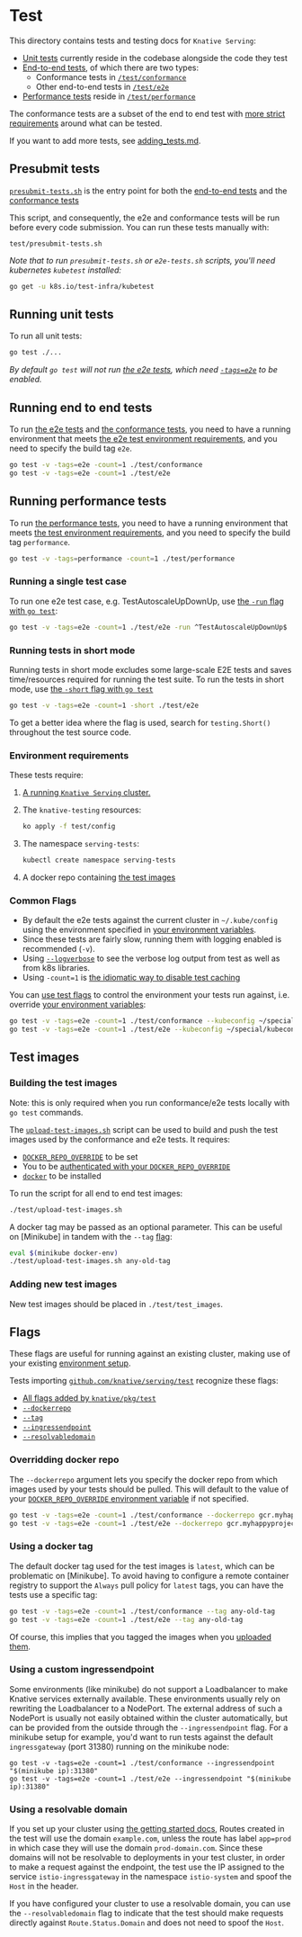 # Test

This directory contains tests and testing docs for `Knative Serving`:

- [Unit tests](#running-unit-tests) currently reside in the codebase alongside
  the code they test
- [End-to-end tests](#running-end-to-end-tests), of which there are two types:
  - Conformance tests in [`/test/conformance`](./conformance)
  - Other end-to-end tests in [`/test/e2e`](./e2e)
- [Performance tests](#running-performance-tests) reside in
  [`/test/performance`](./performance)

The conformance tests are a subset of the end to end test with
[more strict requirements](./conformance/README.md#requirements) around what can
be tested.

If you want to add more tests, see [adding_tests.md](./adding_tests.md).

## Presubmit tests

[`presubmit-tests.sh`](./presubmit-tests.sh) is the entry point for both the
[end-to-end tests](./e2e) and the [conformance tests](./conformance)

This script, and consequently, the e2e and conformance tests will be run before
every code submission. You can run these tests manually with:

```shell
test/presubmit-tests.sh
```

_Note that to run `presubmit-tests.sh` or `e2e-tests.sh` scripts, you'll need
kubernetes `kubetest` installed:_

```bash
go get -u k8s.io/test-infra/kubetest
```

## Running unit tests

To run all unit tests:

```bash
go test ./...
```

_By default `go test` will not run [the e2e tests](#running-end-to-end-tests),
which need [`-tags=e2e`](#running-end-to-end-tests) to be enabled._

## Running end to end tests

To run [the e2e tests](./e2e) and [the conformance tests](./conformance), you
need to have a running environment that meets
[the e2e test environment requirements](#environment-requirements), and you need
to specify the build tag `e2e`.

```bash
go test -v -tags=e2e -count=1 ./test/conformance
go test -v -tags=e2e -count=1 ./test/e2e
```

## Running performance tests

To run [the performance tests](./performance), you need to have a running
environment that meets
[the test environment requirements](#environment-requirements), and you need to
specify the build tag `performance`.

```bash
go test -v -tags=performance -count=1 ./test/performance
```

### Running a single test case

To run one e2e test case, e.g. TestAutoscaleUpDownUp, use
[the `-run` flag with `go test`](https://golang.org/cmd/go/#hdr-Testing_flags):

```bash
go test -v -tags=e2e -count=1 ./test/e2e -run ^TestAutoscaleUpDownUp$
```

### Running tests in short mode

Running tests in short mode excludes some large-scale E2E tests and saves
time/resources required for running the test suite. To run the tests in short
mode, use
[the `-short` flag with `go test`](https://golang.org/cmd/go/#hdr-Testing_flags)

```bash
go test -v -tags=e2e -count=1 -short ./test/e2e
```

To get a better idea where the flag is used, search for `testing.Short()`
throughout the test source code.

### Environment requirements

These tests require:

1. [A running `Knative Serving` cluster.](../DEVELOPMENT.md#prerequisites)
1. The `knative-testing` resources:

   ```bash
   ko apply -f test/config
   ```

1. The namespace `serving-tests`:

   ```bash
   kubectl create namespace serving-tests
   ```

1. A docker repo containing [the test images](#test-images)

### Common Flags

- By default the e2e tests against the current cluster in `~/.kube/config` using
  the environment specified in
  [your environment variables](../DEVELOPMENT.md#setup-your-environment).
- Since these tests are fairly slow, running them with logging enabled is
  recommended (`-v`).
- Using [`--logverbose`](#output-verbose-log) to see the verbose log output from
  test as well as from k8s libraries.
- Using `-count=1` is
  [the idiomatic way to disable test caching](https://golang.org/doc/go1.10#test)

You can [use test flags](#flags) to control the environment your tests run
against, i.e. override
[your environment variables](../DEVELOPMENT.md#setup-your-environment):

```bash
go test -v -tags=e2e -count=1 ./test/conformance --kubeconfig ~/special/kubeconfig --cluster myspecialcluster --dockerrepo myspecialdockerrepo
go test -v -tags=e2e -count=1 ./test/e2e --kubeconfig ~/special/kubeconfig --cluster myspecialcluster --dockerrepo myspecialdockerrepo
```

## Test images

### Building the test images

Note: this is only required when you run conformance/e2e tests locally with
`go test` commands.

The [`upload-test-images.sh`](./upload-test-images.sh) script can be used to
build and push the test images used by the conformance and e2e tests. It
requires:

- [`DOCKER_REPO_OVERRIDE`](../DEVELOPMENT.md#setup-your-environment) to be set
- You to be
  [authenticated with your `DOCKER_REPO_OVERRIDE`](../docs/setting-up-a-docker-registry.md)
- [`docker`](https://docs.docker.com/install/) to be installed

To run the script for all end to end test images:

```bash
./test/upload-test-images.sh
```

A docker tag may be passed as an optional parameter. This can be useful on
[Minikube] in tandem with the `--tag` [flag](#using-a-docker-tag):

```bash
eval $(minikube docker-env)
./test/upload-test-images.sh any-old-tag
```

### Adding new test images

New test images should be placed in `./test/test_images`.

## Flags

These flags are useful for running against an existing cluster, making use of
your existing [environment setup](../DEVELOPMENT.md#setup-your-environment).

Tests importing [`github.com/knative/serving/test`](#test-library) recognize
these flags:

- [All flags added by `knative/pkg/test`](https://github.com/knative/pkg/tree/master/test#flags)
- [`--dockerrepo`](#overriding-docker-repo)
- [`--tag`](#using-a-docker-tag)
- [`--ingressendpoint`](#using-a-custom-ingressendpoint)
- [`--resolvabledomain`](#using-a-resolvable-domain)

### Overridding docker repo

The `--dockerrepo` argument lets you specify the docker repo from which images
used by your tests should be pulled. This will default to the value of your
[`DOCKER_REPO_OVERRIDE` environment variable](../DEVELOPMENT.md#setup-your-environment)
if not specified.

```bash
go test -v -tags=e2e -count=1 ./test/conformance --dockerrepo gcr.myhappyproject
go test -v -tags=e2e -count=1 ./test/e2e --dockerrepo gcr.myhappyproject
```

### Using a docker tag

The default docker tag used for the test images is `latest`, which can be
problematic on [Minikube]. To avoid having to configure a remote container
registry to support the `Always` pull policy for `latest` tags, you can have the
tests use a specific tag:

```bash
go test -v -tags=e2e -count=1 ./test/conformance --tag any-old-tag
go test -v -tags=e2e -count=1 ./test/e2e --tag any-old-tag
```

Of course, this implies that you tagged the images when you
[uploaded them](#building-the-test-images).

### Using a custom ingressendpoint

Some environments (like minikube) do not support a Loadbalancer to make Knative
services externally available. These environments usually rely on rewriting the
Loadbalancer to a NodePort. The external address of such a NodePort is usually
not easily obtained within the cluster automatically, but can be provided from
the outside through the `--ingressendpoint` flag. For a minikube setup for
example, you'd want to run tests against the default `ingressgateway` (port
31380) running on the minikube node:

```
go test -v -tags=e2e -count=1 ./test/conformance --ingressendpoint "$(minikube ip):31380"
go test -v -tags=e2e -count=1 ./test/e2e --ingressendpoint "$(minikube ip):31380"
```

### Using a resolvable domain

If you set up your cluster using
[the getting started docs](../DEVELOPMENT.md#prerequisites), Routes created in
the test will use the domain `example.com`, unless the route has label
`app=prod` in which case they will use the domain `prod-domain.com`. Since these
domains will not be resolvable to deployments in your test cluster, in order to
make a request against the endpoint, the test use the IP assigned to the service
`istio-ingressgateway` in the namespace `istio-system` and spoof the `Host` in
the header.

If you have configured your cluster to use a resolvable domain, you can use the
`--resolvabledomain` flag to indicate that the test should make requests
directly against `Route.Status.Domain` and does not need to spoof the `Host`.
